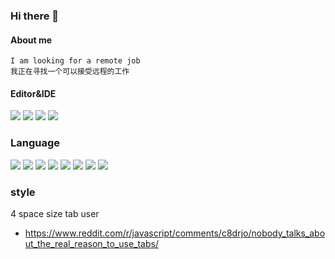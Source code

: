 ### Hi there 👋

#### About me
```
I am looking for a remote job
我正在寻找一个可以接受远程的工作
```
#### Editor&IDE
[![](https://img.shields.io/badge/Editor-vim-019733?style=flat-square&logo=Vim)](https://www.vim.org/)
[![](https://img.shields.io/badge/Editor-NeoVim-51a143?style=flat-square&logo=Neovim)](https://www.neovim.io/)
[![](https://img.shields.io/badge/IDE-JetBrains-714587?style=flat-square&logo=JetBrains)](https://www.jetbrains.com/?from=puck)
[![](https://img.shields.io/badge/IDE-Visual%20Studio%20Code-blue?style=flat-square&logo=Visual-Studio-Code)](https://code.visualstudio.com/)
### Language
![](https://img.shields.io/badge/C-Noob-A8B9CC.svg?style=flat&logo=C)
![](https://img.shields.io/badge/C++-Noob-00599C.svg?style=flat&logo=c%2B%2B)
![](https://img.shields.io/badge/C%20Sharp-Noob-00599C.svg?style=flat&logo=C%20Sharp)
![](https://img.shields.io/badge/TypeScript-Noob-007acc?style=flat-square&logo=TypeScript)
![](https://img.shields.io/badge/Node.js-Noob-339933?style=flat-square&logo=Node.js)
![](https://img.shields.io/badge/Rust-SuperNoob-000?style=flat-square&logo=Rust)
![](https://img.shields.io/badge/Python-Shit-3776AB?style=flat-square&logo=Python)
![](https://img.shields.io/badge/PHP-Good-777BB4?style=flat-square&logo=PHP)

### style
4 space size tab user
- https://www.reddit.com/r/javascript/comments/c8drjo/nobody_talks_about_the_real_reason_to_use_tabs/


<!--
[![](https://img.shields.io/badge/-React-61DAFB?style=flat-square&logo=react&logoColor=ffffff)](https://reactjs.org/)
[![](https://img.shields.io/badge/-Docker-2496ED?style=flat-square&logo=Docker&logoColor=ffffff)](https://www.docker.com/)
[![](https://img.shields.io/badge/-Nginx-269539?style=flat-square&logo=Nginx&logoColor=ffffff)](https://nginx.org/)
[![](https://img.shields.io/badge/-Kubernetes-326CE5?style=flat-square&logo=Kubernetes&logoColor=ffffff)](https://kubernetes.io/)
**rozbo/rozbo** is a ✨ _special_ ✨ repository because its `README.md` (this file) appears on your GitHub profile.

Here are some ideas to get you started:

- 🔭 I’m currently working on ...
- 🌱 I’m currently learning ...
- 👯 I’m looking to collaborate on ...
- 🤔 I’m looking for help with ...
- 💬 Ask me about ...
- 📫 How to reach me: ...
- 😄 Pronouns: ...
- ⚡ Fun fact: ...
-->
